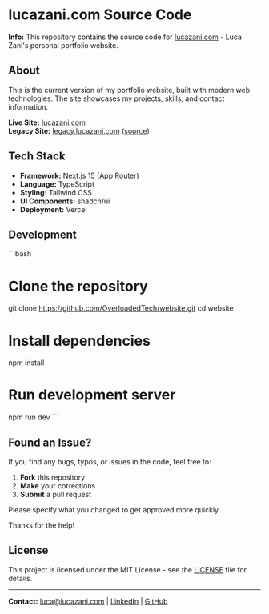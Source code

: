 # lucazani.com Source Code

**Info:** This repository contains the source code for [lucazani.com](https://lucazani.com) - Luca Zani's personal portfolio website.

## About

This is the current version of my portfolio website, built with modern web technologies. The site showcases my projects, skills, and contact information.

**Live Site:** [lucazani.com](https://lucazani.com)  
**Legacy Site:** [legacy.lucazani.com](https://legacy.lucazani.com) ([source](https://github.com/OverloadedTech/legacywebsite))

## Tech Stack

- **Framework:** Next.js 15 (App Router)
- **Language:** TypeScript
- **Styling:** Tailwind CSS
- **UI Components:** shadcn/ui
- **Deployment:** Vercel

## Development

\`\`\`bash
# Clone the repository
git clone https://github.com/OverloadedTech/website.git
cd website

# Install dependencies
npm install

# Run development server
npm run dev
\`\`\`

## Found an Issue?

If you find any bugs, typos, or issues in the code, feel free to:

1. **Fork** this repository
2. **Make** your corrections
3. **Submit** a pull request

Please specify what you changed to get approved more quickly.

Thanks for the help!

## License

This project is licensed under the MIT License - see the [LICENSE](LICENSE) file for details.

---

**Contact:** [luca@lucazani.com](mailto:luca@lucazani.com) | [LinkedIn](https://www.linkedin.com/in/overloadedtech/) | [GitHub](https://github.com/OverloadedTech)
